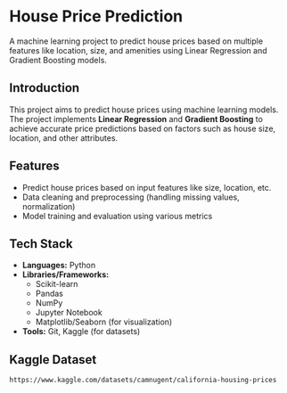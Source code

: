 # House Price Prediction

A machine learning project to predict house prices based on multiple features like location, size, and amenities using Linear Regression and Gradient Boosting models.

## Introduction
This project aims to predict house prices using machine learning models. The project implements **Linear Regression** and **Gradient Boosting** to achieve accurate price predictions based on factors such as house size, location, and other attributes.

## Features
- Predict house prices based on input features like size, location, etc.
- Data cleaning and preprocessing (handling missing values, normalization)
- Model training and evaluation using various metrics

## Tech Stack
- **Languages:** Python
- **Libraries/Frameworks:** 
  - Scikit-learn
  - Pandas
  - NumPy
  - Jupyter Notebook
  - Matplotlib/Seaborn (for visualization)
- **Tools:** Git, Kaggle (for datasets)

## Kaggle Dataset

   ```bash
   https://www.kaggle.com/datasets/camnugent/california-housing-prices

